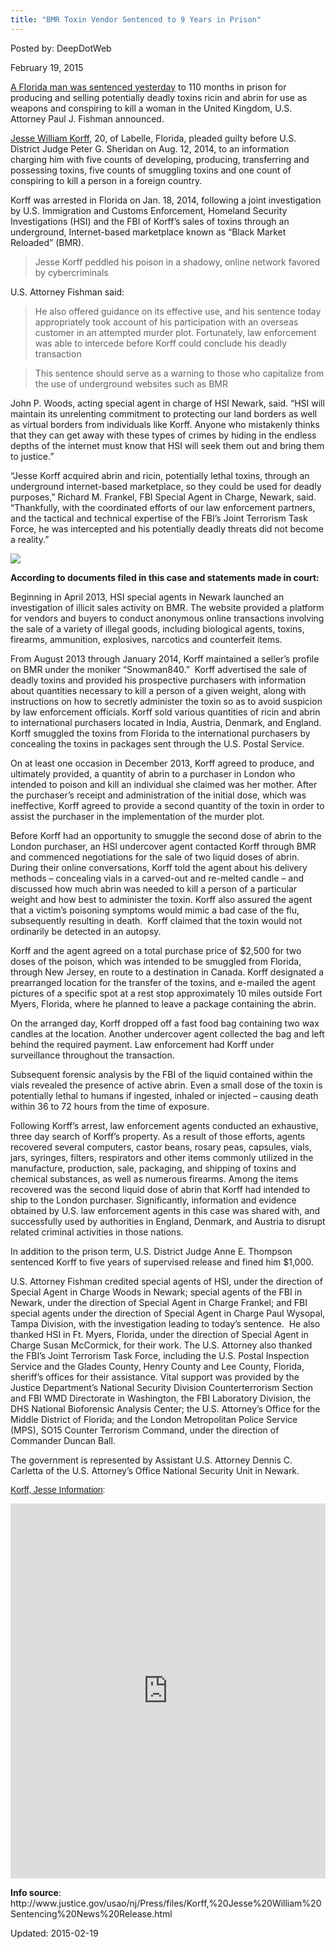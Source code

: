 ```yaml
---
title: "BMR Toxin Vendor Sentenced to 9 Years in Prison"
---
```


Posted by: DeepDotWeb 

<span>February 19, 2015</span>


<p><a href="http://www.justice.gov/usao/nj/Press/files/Korff,%20Jesse%20William%20Sentencing%20News%20Release.html" target="_blank">A Florida man was sentenced yesterday</a> to 110 months in prison for producing and selling potentially deadly toxins ricin and abrin for use as weapons and conspiring to kill a woman in the United Kingdom, U.S. Attorney Paul J. Fishman announced.</p>
<p><a href="/2014/01/22/bmr-vendor-busted-for-selling-deadly-toxin/">Jesse William Korff</a>, 20, of Labelle, Florida, pleaded guilty before U.S. District Judge Peter G. Sheridan on Aug. 12, 2014, to an information charging him with five counts of developing, producing, transferring and possessing toxins, five counts of smuggling toxins and one count of conspiring to kill a person in a foreign country.</p>
<p>Korff was arrested in Florida on Jan. 18, 2014, following a joint investigation by U.S. Immigration and Customs Enforcement, Homeland Security Investigations (HSI) and the FBI of Korff’s sales of toxins through an underground, Internet-based marketplace known as “Black Market Reloaded” (BMR).</p>
<blockquote><p>Jesse Korff peddled his poison in a shadowy, online network favored by cybercriminals</p></blockquote>
<p>U.S. Attorney Fishman said:</p>
<blockquote><p>He also offered guidance on its effective use, and his sentence today appropriately took account of his participation with an overseas customer in an attempted murder plot. Fortunately, law enforcement was able to intercede before Korff could conclude his deadly transaction</p></blockquote>
<blockquote><p>This sentence should serve as a warning to those who capitalize from the use of underground websites such as BMR</p></blockquote>
<p>John P. Woods, acting special agent in charge of HSI Newark, said. “HSI will maintain its unrelenting commitment to protecting our land borders as well as virtual borders from individuals like Korff. Anyone who mistakenly thinks that they can get away with these types of crimes by hiding in the endless depths of the internet must know that HSI will seek them out and bring them to justice.”</p>
<p>“Jesse Korff acquired abrin and ricin, potentially lethal toxins, through an underground internet-based marketplace, so they could be used for deadly purposes,” Richard M. Frankel, FBI Special Agent in Charge, Newark, said. “Thankfully, with the coordinated efforts of our law enforcement partners, and the tactical and technical expertise of the FBI’s Joint Terrorism Task Force, he was intercepted and his potentially deadly threats did not become a reality.”</p>

<img src="https://info-gir.github.io/deepdotweb/imgs/2015/02/JesseWilliamKorff1.jpg">

<p><strong>According to documents filed in this case and statements made in court:</strong></p>
<p>Beginning in April 2013, HSI special agents in Newark launched an investigation of illicit sales activity on BMR. The website provided a platform for vendors and buyers to conduct anonymous online transactions involving the sale of a variety of illegal goods, including biological agents, toxins, firearms, ammunition, explosives, narcotics and counterfeit items.</p>
<p>From August 2013 through January 2014, Korff maintained a seller’s profile on BMR under the moniker “Snowman840.”  Korff advertised the sale of deadly toxins and provided his prospective purchasers with information about quantities necessary to kill a person of a given weight, along with instructions on how to secretly administer the toxin so as to avoid suspicion by law enforcement officials. Korff sold various quantities of ricin and abrin to international purchasers located in India, Austria, Denmark, and England. Korff smuggled the toxins from Florida to the international purchasers by concealing the toxins in packages sent through the U.S. Postal Service.</p>
<p>On at least one occasion in December 2013, Korff agreed to produce, and ultimately provided, a quantity of abrin to a purchaser in London who intended to poison and kill an individual she claimed was her mother. After the purchaser’s receipt and administration of the initial dose, which was ineffective, Korff agreed to provide a second quantity of the toxin in order to assist the purchaser in the implementation of the murder plot.</p>
<p>Before Korff had an opportunity to smuggle the second dose of abrin to the London purchaser, an HSI undercover agent contacted Korff through BMR and commenced negotiations for the sale of two liquid doses of abrin. During their online conversations, Korff told the agent about his delivery methods – concealing vials in a carved-out and re-melted candle – and discussed how much abrin was needed to kill a person of a particular weight and how best to administer the toxin. Korff also assured the agent that a victim’s poisoning symptoms would mimic a bad case of the flu, subsequently resulting in death.  Korff claimed that the toxin would not ordinarily be detected in an autopsy.</p>
<p>Korff and the agent agreed on a total purchase price of $2,500 for two doses of the poison, which was intended to be smuggled from Florida, through New Jersey, en route to a destination in Canada. Korff designated a prearranged location for the transfer of the toxins, and e-mailed the agent pictures of a specific spot at a rest stop approximately 10 miles outside Fort Myers, Florida, where he planned to leave a package containing the abrin.</p>
<p>On the arranged day, Korff dropped off a fast food bag containing two wax candles at the location. Another undercover agent collected the bag and left behind the required payment. Law enforcement had Korff under surveillance throughout the transaction.</p>
<p>Subsequent forensic analysis by the FBI of the liquid contained within the vials revealed the presence of active abrin. Even a small dose of the toxin is potentially lethal to humans if ingested, inhaled or injected – causing death within 36 to 72 hours from the time of exposure.</p>
<p>Following Korff’s arrest, law enforcement agents conducted an exhaustive, three day search of Korff’s property. As a result of those efforts, agents recovered several computers, castor beans, rosary peas, capsules, vials, jars, syringes, filters, respirators and other items commonly utilized in the manufacture, production, sale, packaging, and shipping of toxins and chemical substances, as well as numerous firearms. Among the items recovered was the second liquid dose of abrin that Korff had intended to ship to the London purchaser. Significantly, information and evidence obtained by U.S. law enforcement agents in this case was shared with, and successfully used by authorities in England, Denmark, and Austria to disrupt related criminal activities in those nations.</p>
<p>In addition to the prison term, U.S. District Judge Anne E. Thompson sentenced Korff to five years of supervised release and fined him $1,000.</p>
<p>U.S. Attorney Fishman credited special agents of HSI, under the direction of Special Agent in Charge Woods in Newark; special agents of the FBI in Newark, under the direction of Special Agent in Charge Frankel; and FBI special agents under the direction of Special Agent in Charge Paul Wysopal, Tampa Division, with the investigation leading to today’s sentence.  He also thanked HSI in Ft. Myers, Florida, under the direction of Special Agent in Charge Susan McCormick, for their work. The U.S. Attorney also thanked the FBI’s Joint Terrorism Task Force, including the U.S. Postal Inspection Service and the Glades County, Henry County and Lee County, Florida, sheriff’s offices for their assistance. Vital support was provided by the Justice Department’s National Security Division Counterterrorism Section and FBI WMD Directorate in Washington, the FBI Laboratory Division, the DHS National Bioforensic Analysis Center; the U.S. Attorney’s Office for the Middle District of Florida; and the London Metropolitan Police Service (MPS), SO15 Counter Terrorism Command, under the direction of Commander Duncan Ball.</p>
<p>The government is represented by Assistant U.S. Attorney Dennis C. Carletta of the U.S. Attorney’s Office National Security Unit in Newark.</p>
<p style="margin: 12px auto 6px auto; font-family: Helvetica,Arial,Sans-serif; font-style: normal; font-variant: normal; font-weight: normal; font-size: 14px; line-height: normal; font-size-adjust: none; font-stretch: normal; -x-system-font: none; display: block;"><a style="text-decoration: underline;" title="View Korff, Jesse Information on Scribd" href="https://www.scribd.com/doc/256250817/Korff-Jesse-Information">Korff, Jesse Information</a>:</p>
<p><iframe width="100%" height="600" class="scribd_iframe_embed" src="https://www.scribd.com/embeds/256250817/content?start_page=1&amp;view_mode=scroll&amp;show_recommendations=true" data-auto-height="false" data-aspect-ratio="undefined" scrolling="no" id="doc_24677" frameborder="0"></iframe></p>
<p><strong>Info source</strong>: http://www.justice.gov/usao/nj/Press/files/Korff,%20Jesse%20William%20Sentencing%20News%20Release.html</p>

Updated: 2015-02-19